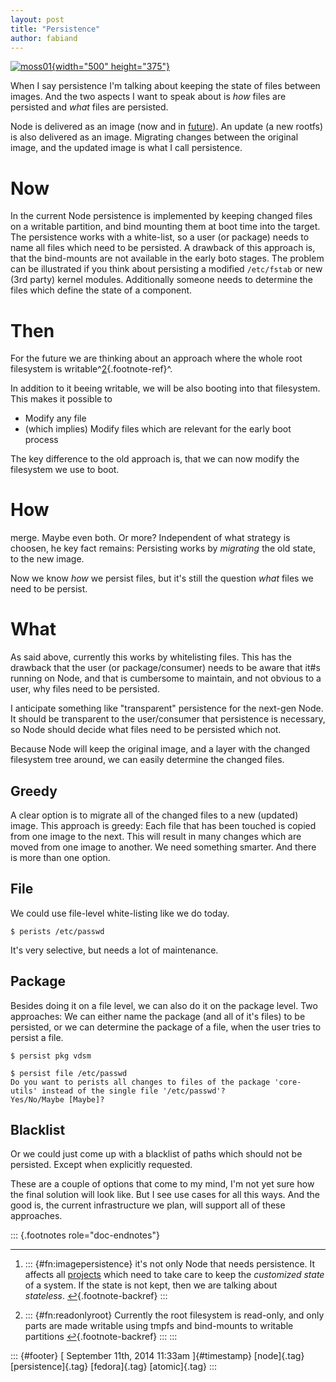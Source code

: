 ```yaml
---
layout: post
title: "Persistence"
author: fabiand
---
```




[![moss01](https://farm1.staticflickr.com/27/54713863_8017abe3ca.jpg){width="500"
height="375"}](https://www.flickr.com/photos/blakeemrys/54713863 "moss01 by Blake Emrys, on Flickr")


When I say persistence I'm talking about keeping the state of files
between images. And the two aspects I want to speak about is *how* files
are persisted and *what* files are persisted.

Node is delivered as an image (now and in
[future](http://dummdida.tumblr.com/post/97207385480/node-is-moving)).
An update (a new rootfs) is also delivered as an image. Migrating
changes between the original image, and the updated image is what I call
persistence.

Now
===

In the current Node persistence is implemented by keeping changed files
on a writable partition, and bind mounting them at boot time into the
target. The persistence works with a white-list, so a user (or package)
needs to name all files which need to be persisted. A drawback of this
approach is, that the bind-mounts are not available in the early boto
stages. The problem can be illustrated if you think about persisting a
modified `/etc/fstab` or new (3rd party) kernel modules. Additionally
someone needs to determine the files which define the state of a
component.

Then
====

For the future we are thinking about an approach where the whole root
filesystem is writable^[2](#fn:readonlyroot){.footnote-ref}^.

In addition to it beeing writable, we will be also booting into that
filesystem. This makes it possible to

-   Modify any file
-   (which implies) Modify files which are relevant for the early boot
    process

The key difference to the old approach is, that we can now modify the
filesystem we use to boot.

How
===

merge. Maybe even both. Or more? Independent of what strategy is
choosen, he key fact remains: Persisting works by *migrating* the old
state, to the new image.

Now we know *how* we persist files, but it's still the question *what*
files we need to be persist.

What
====

As said above, currently this works by whitelisting files. This has the
drawback that the user (or package/consumer) needs to be aware that
it\#s running on Node, and that is cumbersome to maintain, and not
obvious to a user, why files need to be persisted.

I anticipate something like "transparent" persistence for the next-gen
Node. It should be transparent to the user/consumer that persistence is
necessary, so Node should decide what files need to be persisted which
not.

Because Node will keep the original image, and a layer with the changed
filesystem tree around, we can easily determine the changed files.

Greedy
------

A clear option is to migrate all of the changed files to a new (updated)
image. This approach is greedy: Each file that has been touched is
copied from one image to the next. This will result in many changes
which are moved from one image to another. We need something smarter.
And there is more than one option.

File
----

We could use file-level white-listing like we do today.

    $ perists /etc/passwd

It's very selective, but needs a lot of maintenance.

Package
-------

Besides doing it on a file level, we can also do it on the package
level. Two approaches: We can either name the package (and all of it's
files) to be persisted, or we can determine the package of a file, when
the user tries to persist a file.

    $ persist pkg vdsm

    $ persist file /etc/passwd
    Do you want to perists all changes to files of the package 'core-utils' instead of the single file '/etc/passwd'?
    Yes/No/Maybe [Maybe]?

Blacklist
---------

Or we could just come up with a blacklist of paths which should not be
persisted. Except when explicitly requested.

These are a couple of options that come to my mind, I'm not yet sure how
the final solution will look like. But I see use cases for all this
ways. And the good is, the current infrastructure we plan, will support
all of these approaches.

::: {.footnotes role="doc-endnotes"}

------------------------------------------------------------------------

1.  ::: {#fn:imagepersistence}
    it's not only Node that needs persistence. It affects all
    [projects](http://www.projectatomic.io/) which need to take care to
    keep the *customized state* of a system. If the state is not kept,
    then we are talking about
    *stateless*. [↩︎](#fnref:imagepersistence){.footnote-backref}
    :::

2.  ::: {#fn:readonlyroot}
    Currently the root filesystem is read-only, and only parts are made
    writable using tmpfs and bind-mounts to writable
    partitions [↩︎](#fnref:readonlyroot){.footnote-backref}
    :::
:::

::: {#footer}
[ September 11th, 2014 11:33am ]{#timestamp} [node]{.tag}
[persistence]{.tag} [fedora]{.tag} [atomic]{.tag}
:::
